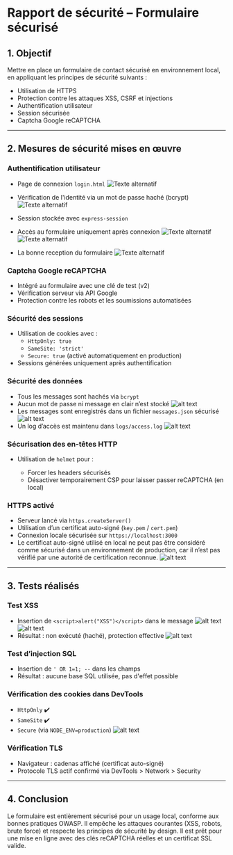 # Rapport de sécurité – Formulaire sécurisé

## 1. Objectif

Mettre en place un formulaire de contact sécurisé en environnement local, en appliquant les principes de sécurité suivants :

* Utilisation de HTTPS
* Protection contre les attaques XSS, CSRF et injections
* Authentification utilisateur
* Session sécurisée
* Captcha Google reCAPTCHA

---

## 2. Mesures de sécurité mises en œuvre

### Authentification utilisateur

* Page de connexion `login.html`
![Texte alternatif](captures/login.png)

* Vérification de l'identité via un mot de passe haché (bcrypt)
![Texte alternatif](captures/connexion.png)
* Session stockée avec `express-session`
* Accès au formulaire uniquement après connexion
![Texte alternatif](captures/Formulaire.png)
![Texte alternatif](captures/formulaire_rempli.png)
* La bonne reception du formulaire
![Texte alternatif](captures/reception.png)

### Captcha Google reCAPTCHA

* Intégré au formulaire avec une clé de test (v2)
* Vérification serveur via API Google
* Protection contre les robots et les soumissions automatisées

### Sécurité des sessions

* Utilisation de cookies avec :
  * `HttpOnly: true`
  * `SameSite: 'strict'`
  * `Secure: true` (activé automatiquement en production)
* Sessions générées uniquement après authentification

### Sécurité des données

* Tous les messages sont hachés via `bcrypt`
* Aucun mot de passe ni message en clair n’est stocké
![alt text](captures/mot_de_passe.png)
* Les messages sont enregistrés dans un fichier `messages.json` sécurisé
![alt text](captures/messgaes.png)
* Un log d’accès est maintenu dans `logs/access.log`
![alt text](captures/logs.png)

### Sécurisation des en-têtes HTTP

* Utilisation de `helmet` pour :

  * Forcer les headers sécurisés
  * Désactiver temporairement CSP pour laisser passer reCAPTCHA (en local)

### HTTPS activé

* Serveur lancé via `https.createServer()`
* Utilisation d’un certificat auto-signé (`key.pem` / `cert.pem`)
* Connexion locale sécurisée sur `https://localhost:3000`
*  Le certificat auto-signé utilisé en local ne peut pas être considéré comme sécurisé dans un environnement de production, car il n’est pas vérifié par une autorité de certification reconnue.
![alt text](captures/https.png)
---

## 3. Tests réalisés

###  Test XSS

* Insertion de `<script>alert("XSS")</script>` dans le message
![alt text](captures/script_xss.png)
![alt text](captures/insertion_xss.png)
*  Résultat : non exécuté (haché), protection effective
![alt text](captures/securisé_xss.png)

### Test d’injection SQL

* Insertion de `' OR 1=1; --` dans les champs
*  Résultat : aucune base SQL utilisée, pas d'effet possible
###  Vérification des cookies dans DevTools

*  `HttpOnly` ✔️
*  `SameSite` ✔️
*  `Secure` (via `NODE_ENV=production`)
![alt text](captures/cookies.png)

### Vérification TLS

* Navigateur : cadenas affiché (certificat auto-signé)
* Protocole TLS actif confirmé via DevTools > Network > Security

---

## 4. Conclusion

Le formulaire est entièrement sécurisé pour un usage local, conforme aux bonnes pratiques OWASP. Il empêche les attaques courantes (XSS, robots, brute force) et respecte les principes de sécurité by design. Il est prêt pour une mise en ligne avec des clés reCAPTCHA réelles et un certificat SSL valide.
